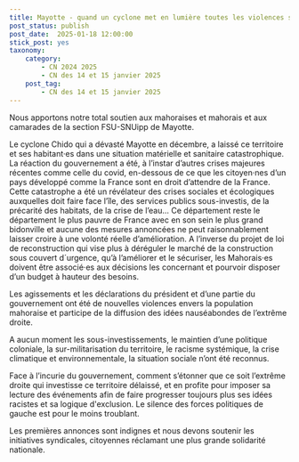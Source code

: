 ```yaml
---
title: Mayotte - quand un cyclone met en lumière toutes les violences systémiques
post_status: publish
post_date:  2025-01-18 12:00:00
stick_post: yes
taxonomy:
    category:
        - CN 2024 2025
        - CN des 14 et 15 janvier 2025
    post_tag:
        - CN des 14 et 15 janvier 2025
---
```


Nous apportons notre total soutien aux mahoraises et mahorais et aux camarades de la section FSU-SNUipp de Mayotte.

Le cyclone Chido qui a dévasté Mayotte en décembre, a laissé ce territoire et ses habitant·es dans une situation matérielle et sanitaire catastrophique. La réaction du gouvernement a été, à l’instar d’autres crises majeures récentes comme celle du covid, en-dessous de ce que les citoyen·nes d’un pays développé comme la France sont en droit d’attendre de la France. Cette catastrophe a été un révélateur des crises sociales et écologiques auxquelles doit faire face l’île, des services publics sous-investis, de la précarité des habitats, de la crise de l’eau... Ce département reste le département le plus pauvre de France avec en son sein le plus grand bidonville et aucune des mesures annoncées ne peut raisonnablement laisser croire à une volonté réelle d’amélioration. A l’inverse du projet de loi de reconstruction qui vise plus à déréguler le marché de la construction sous couvert d´urgence, qu’à l’améliorer et le sécuriser, les Mahorais·es doivent être associé·es aux décisions les concernant et pourvoir disposer d’un budget à hauteur des besoins.

Les agissements et les déclarations du président et d’une partie du gouvernement ont été de nouvelles violences envers la population mahoraise et participe de la diffusion des idées nauséabondes de l’extrême droite.

A aucun moment les sous-investissements, le maintien d’une politique coloniale, la sur-militarisation du territoire, le racisme systémique, la crise climatique et environnementale, la situation sociale n’ont été reconnus.

Face à l’incurie du gouvernement, comment s’étonner que ce soit l’extrême droite qui investisse ce territoire délaissé, et en profite pour imposer sa lecture des événements afin de faire progresser toujours plus ses idées racistes et sa logique d'exclusion. Le silence des forces politiques de gauche est pour le moins troublant.

Les premières annonces sont indignes et nous devons soutenir les initiatives syndicales, citoyennes réclamant une plus grande solidarité nationale.
